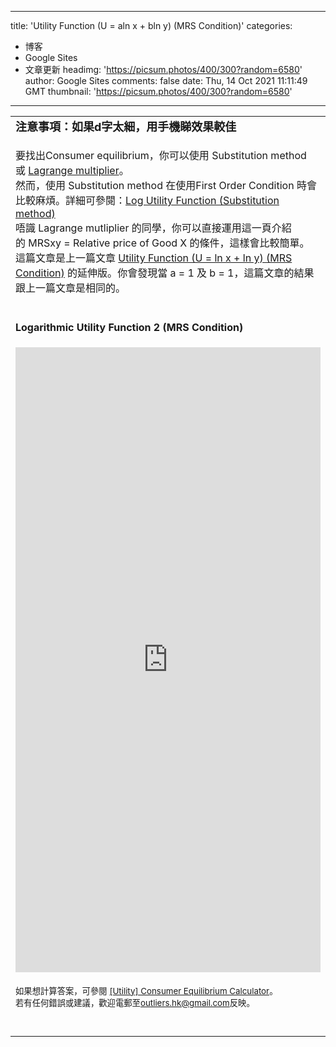 
---
title: 'Utility Function (U = aln x + bln y) (MRS Condition)'
categories: 
 - 博客
 - Google Sites
 - 文章更新
headimg: 'https://picsum.photos/400/300?random=6580'
author: Google Sites
comments: false
date: Thu, 14 Oct 2021 11:11:49 GMT
thumbnail: 'https://picsum.photos/400/300?random=6580'
---

<div>   
<table xmlns="http://www.w3.org/1999/xhtml" cellspacing="0" class="sites-layout-name-one-column sites-layout-hbox"><tbody><tr><td class="sites-layout-tile sites-tile-name-content-1"><div dir="ltr"><div style="font-size:13.3333px"><b><font size="4">注意事項：</font></b><b style="font-size:13.3333px;background-color:transparent"><font size="4">如果d字太細，用手機睇效果較佳</font></b></div><div style="font-size:13.3333px"><b><font size="4"><br></font></b></div><div style="font-size:13.3333px"><div style="font-size:13.3333px"><font size="3">要找出Consumer equilibrium，你可以使用 Substitution method 或 <a href="https://www.youtube.com/watch?v=pWZ4H6z5I6k" target="_blank">Lagrange multiplier</a>。</font></div><div style="font-size:13.3333px"><font size="3">然而，使用</font><span style="font-size:medium;background-color:transparent"> </span><span style="font-size:medium;background-color:transparent">Substitution method</span><span style="font-size:medium;background-color:transparent"> 在使用First Order Condition 時會比較麻煩。</span><span style="background-color:transparent;font-size:medium">詳細可參閱：<a href="https://sites.google.com/site/outlierseconomics/da-xue-jing-ji-xue/log-utility-function-substitution-method">Log Utility Function (Substitution method)</a></span></div><div style="font-size:13.3333px"><span style="background-color:transparent;font-size:medium">唔識 Lagrange mutliplier 的同學，你可以直接運用</span><span style="background-color:transparent;font-size:medium">這一頁介紹的</span><span style="background-color:transparent;font-size:medium"> MRSxy = Relative price of Good X 的條件，這樣會比較簡單。</span></div><div style="font-size:13.3333px"><span style="background-color:transparent;font-size:medium">這篇文章是上一篇文章 <a href="https://sites.google.com/site/outlierseconomics/da-xue-jing-ji-xue/log-utility-function-mrs-condition" target="_blank">Utility Function (U = ln x + ln y) (MRS Condition)</a> 的延伸版。</span><span style="font-size:medium;background-color:transparent">你會發現當 a = 1 及 b = 1，這篇文章的結果跟上一篇文章是相同的。</span></div><div style="font-size:13.3333px"><span style="background-color:transparent;font-size:medium"><br></span></div><div style="font-size:13.3333px"><span style="background-color:transparent;font-size:medium"><div><div class="sites-embed-align-left-wrapping-off"><div class="sites-embed-border-on sites-embed sites-embed-full-width" style="width:100%;"><h4 class="sites-embed-title">Logarithmic Utility Function 2 ‎‎(MRS Condition)‎‎</h4><div class="sites-embed-content sites-embed-type-maestro"><iframe src="https://sites.google.com/macros/s/AKfycbyrjSlgCdnCTbSmVDBWH-HwqcQ5P5G_tBVqIaM2Uh9Lkiinh5fo/exec?mid=ACjPJvGexCe9uPqsjkUR2tWJK-sYI6cwdYEz9Yvhjp8AfUn7-Zgbkr2bo70WzNFN1Blph7Nel45kw6VgNT63zkdUZogMy85UjMvXwGR715u-TRQvvZ0191t1RRujm1W4mlN8m4TyvzVTW55dtxHFAvkPp_XF5e9y2mjBlXLiU-ZWCNhX0Hr_LqgLLXrFInqzAFD43dvqDtHVGg&bc=transparent&f=Arial,+Verdana,+sans-serif&tc=%23444444&lc=%230033cc" title="Logarithmic Utility Function 2 ‎‎(MRS Condition)‎‎" width="100%" height="1000" frameborder="0" scrolling="no" sandbox="allow-scripts allow-popups allow-forms allow-same-origin allow-popups-to-escape-sandbox" id="maestro_frame_51631428"></iframe></div></div></div></div><div><br></div><div><span style="font-size:13.3333px">如果想計算答案，可參閱 </span><a href="https://sites.google.com/site/outlierseconomics/mathtool/-utility-consumer-equilibrium-calculator" style="font-size:13.3333px" target="_blank">[Utility] Consumer Equilibrium Calculator</a><span style="font-size:13.3333px">。</span></div><div><b style="font-size:13.3333px"><font size="4"><span style="font-size:13.3333px;font-weight:normal">若有任何錯誤或建議，歡迎電郵至<a href="mailto:outliers.hk@gmail.com" target="_blank">outliers.hk@gmail.com</a>反映。</span></font></b></div><br></span></div><div style="font-size:13.3333px"><span style="background-color:transparent;font-size:medium"><br></span></div></div></div></td></tr></tbody></table>
  
</div>
            